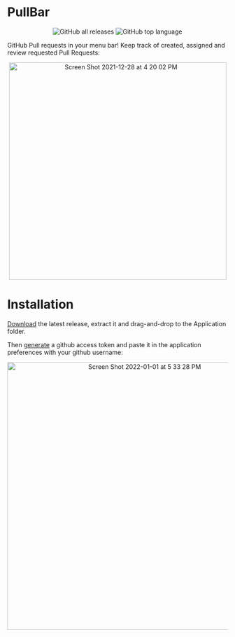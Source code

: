 # PullBar

<p align="center">
  <img alt="GitHub all releases" src="https://img.shields.io/github/downloads/menubar-apps/pullbar/total">
  <img alt="GitHub top language" src="https://img.shields.io/github/languages/top/menubar-apps/pullbar">
</p>

GitHub Pull requests in your menu bar! Keep track of created, assigned and review requested Pull Requests:

<p align="center">
  <img width="497" src="https://user-images.githubusercontent.com/9363150/147607879-e7330315-efaa-42e2-b74c-dd28b8b52253.png" alt="Screen Shot 2021-12-28 at 4 20 02 PM">
  </p>

# Installation

[Download](https://github.com/menubar-apps/PullBar/releases/latest/download/pullBar.zip) the latest release, extract it and drag-and-drop to the Application folder.

Then [generate](https://github.com/settings/tokens/new?scopes=repo) a github access token and paste it in the application preferences with your github username:

<p align="center">
  <img width="612" alt="Screen Shot 2022-01-01 at 5 33 28 PM" src="https://user-images.githubusercontent.com/9363150/147861494-c3803e40-309f-4b5b-8098-51c7d747db52.png">
</p>

